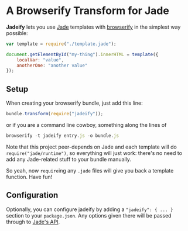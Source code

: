 # A Browserify Transform for Jade

**Jadeify** lets you use [Jade][] templates with [browserify][] in the simplest way possible:

```js
var template = require("./template.jade");

document.getElementById("my-thing").innerHTML = template({
    localVar: "value",
    anotherOne: "another value"
});
```

## Setup

When creating your browserify bundle, just add this line:

```js
bundle.transform(require("jadeify"));
```

or if you are a command line cowboy, something along the lines of

```js
browserify -t jadeify entry.js -o bundle.js
```

Note that this project peer-depends on Jade and each template will do `require("jade/runtime")`, so everything will just work: there's no need to add any Jade-related stuff to your bundle manually.

So yeah, now `require`ing any `.jade` files will give you back a template function. Have fun!

## Configuration

Optionally, you can configure jadeify by adding a `"jadeify": { ... }` section to your `package.json`. Any options given there will be passed through to [Jade's API][].

[Jade]: http://jade-lang.com/
[browserify]: https://github.com/substack/node-browserify
[Jade's API]: http://jade-lang.com/api/
